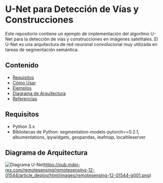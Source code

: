 # U-Net para Detección de Vías y Construcciones

Este repositorio contiene un ejemplo de implementación del algoritmo U-Net para la detección de vías y construcciones en imágenes satelitales. El U-Net es una arquitectura de red neuronal convolucional muy utilizada en tareas de segmentación semántica.

## Contenido

- [Requisitos](#requisitos)
- [Cómo Usar](#cómo-usar)
- [Ejemplos](#ejemplos)
- [Diagrama de Arquitectura](#diagrama-de-arquitectura)
- [Referencias](#referencias)

## Requisitos

- Python 3.x
- Bibliotecas de Python: segmentation-models-pytorch==0.2.1, albumentations, ipywidgets, geopandas, leafmap, localtileserver

## Diagrama de Arquitectura
![Diagrama U-Net](https://pub.mdpi-res.com/remotesensing/remotesensing-12-01544/article_deploy/html/images/remotesensing-12-01544-g001.png)https://pub.mdpi-res.com/remotesensing/remotesensing-12-01544/article_deploy/html/images/remotesensing-12-01544-g001.png)
